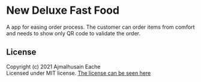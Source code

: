 # New Deluxe Fast Food
A app for easing order process. The customer can order items from comfort and needs to show only QR code to validate
the order.

## License
Copyright (c) 2021 Ajmalhusain Eache
<br/>
Licensed under MIT license. [The license can be seen here](LICENSE)
